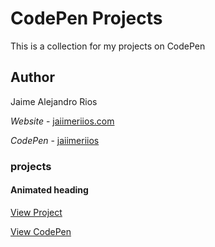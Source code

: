 # CodePen Projects
This is a collection for my projects on CodePen

## Author

Jaime Alejandro Rios

*Website* - [jaiimeriios.com](http://jaiimeriios.com)

*CodePen* - [jaiimeriios](https://codepen.io/jaiimeriios/)

### projects

#### Animated heading
[View Project](https://jaiimeriios.github.io/CodePen-Projects/animated-heading/)

[View CodePen](https://codepen.io/jaiimeriios/pen/LBRWRx)
